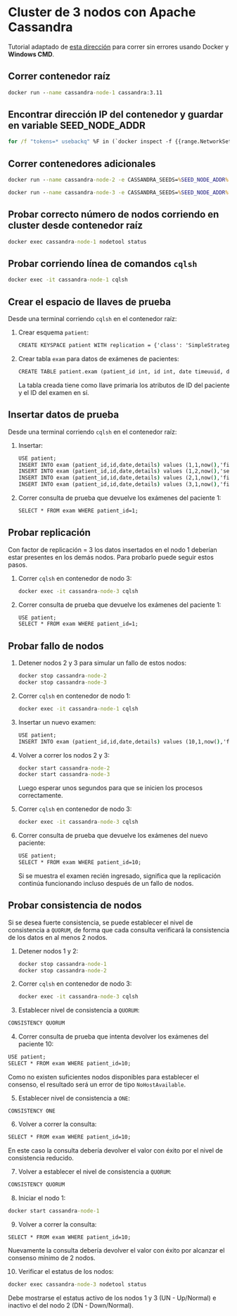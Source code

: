 # Cluster de 3 nodos con Apache Cassandra

Tutorial adaptado de [esta dirección](https://developer.ibm.com/tutorials/ba-set-up-apache-cassandra-architecture/) para correr sin errores usando Docker y **Windows CMD**.

## Correr contenedor raíz
```cmd
docker run --name cassandra-node-1 cassandra:3.11
```

## Encontrar dirección IP del contenedor y guardar en variable SEED_NODE_ADDR
```cmd
for /f "tokens=* usebackq" %F in (`docker inspect -f {{range.NetworkSettings.Networks}}{{.IPAddress}}{{end}} cassandra-node-1`) do (set SEED_NODE_ADDR=%F)
```

## Correr contenedores adicionales
```cmd
docker run --name cassandra-node-2 -e CASSANDRA_SEEDS=%SEED_NODE_ADDR% cassandra:3.11
```
```cmd
docker run --name cassandra-node-3 -e CASSANDRA_SEEDS=%SEED_NODE_ADDR% cassandra:3.11
```

## Probar correcto número de nodos corriendo en cluster desde contenedor raíz
```cmd
docker exec cassandra-node-1 nodetool status
```

## Probar corriendo línea de comandos `cqlsh`
```cmd
docker exec -it cassandra-node-1 cqlsh
```

## Crear el espacio de llaves de prueba
Desde una terminal corriendo `cqlsh` en el contenedor raíz:

1. Crear esquema `patient`:
    ```cmd
    CREATE KEYSPACE patient WITH replication = {'class': 'SimpleStrategy', 'replication_factor' : 3};
    ```

2. Crear tabla `exam` para datos de exámenes de pacientes:
    ```cmd
    CREATE TABLE patient.exam (patient_id int, id int, date timeuuid, details text, PRIMARY KEY (patient_id, id));
    ```
    La tabla creada tiene como llave primaria los atributos de ID del paciente y el ID del examen en sí.

## Insertar datos de prueba
Desde una terminal corriendo `cqlsh` en el contenedor raíz:

1. Insertar:
    ```cmd
    USE patient;
    INSERT INTO exam (patient_id,id,date,details) values (1,1,now(),'first exam patient 1');
    INSERT INTO exam (patient_id,id,date,details) values (1,2,now(),'second exam patient 1');
    INSERT INTO exam (patient_id,id,date,details) values (2,1,now(),'first exam patient 2');
    INSERT INTO exam (patient_id,id,date,details) values (3,1,now(),'first exam patient 3'); 
    ```

2. Correr consulta de prueba que devuelve los exámenes del paciente 1:
    ```cmd
    SELECT * FROM exam WHERE patient_id=1;
    ```

## Probar replicación
Con factor de replicación = 3 los datos insertados en el nodo 1 deberían estar presentes en los demás nodos. Para probarlo puede seguir estos pasos.

1. Correr `cqlsh` en contenedor de nodo 3:
    ```cmd
    docker exec -it cassandra-node-3 cqlsh
    ```

2. Correr consulta de prueba que devuelve los exámenes del paciente 1:
    ```cmd
    USE patient;
    SELECT * FROM exam WHERE patient_id=1;
    ```

## Probar fallo de nodos
1. Detener nodos 2 y 3 para simular un fallo de estos nodos:
    ```cmd
    docker stop cassandra-node-2
    docker stop cassandra-node-3
    ```

2. Correr `cqlsh` en contenedor de nodo 1:
    ```cmd
    docker exec -it cassandra-node-1 cqlsh
    ```

3. Insertar un nuevo examen:
    ```cmd
    USE patient;
    INSERT INTO exam (patient_id,id,date,details) values (10,1,now(),'first exam patient 10');
    ```

4. Volver a correr los nodos 2 y 3:
    ```cmd
    docker start cassandra-node-2
    docker start cassandra-node-3
    ```
    Luego esperar unos segundos para que se inicien los procesos correctamente.

5. Correr `cqlsh` en contenedor de nodo 3:
    ```cmd
    docker exec -it cassandra-node-3 cqlsh
    ```

6. Correr consulta de prueba que devuelve los exámenes del nuevo paciente:
    ```cmd
    USE patient;
    SELECT * FROM exam WHERE patient_id=10;
    ```
    Si se muestra el examen recién ingresado, significa que la replicación continúa funcionando incluso después de un fallo de nodos.

## Probar consistencia de nodos
Si se desea fuerte consistencia, se puede establecer el nivel de consistencia a `QUORUM`, de forma que cada consulta verificará la consistencia
de los datos en al menos 2 nodos.

1. Detener nodos 1 y 2:
    ```cmd
    docker stop cassandra-node-1
    docker stop cassandra-node-2
    ```

2. Correr `cqlsh` en contenedor de nodo 3:
    ```cmd
    docker exec -it cassandra-node-3 cqlsh
    ```

3. Establecer nivel de consistencia a `QUORUM`:
```cmd
CONSISTENCY QUORUM
```

4. Correr consulta de prueba que intenta devolver los exámenes del paciente 10:
```cmd
USE patient;
SELECT * FROM exam WHERE patient_id=10;
```
Como no existen suficientes nodos disponibles para establecer el consenso, el resultado será un error de tipo `NoHostAvailable`.

5. Establecer nivel de consistencia a `ONE`:
```
CONSISTENCY ONE
```

6. Volver a correr la consulta:
```cmd
SELECT * FROM exam WHERE patient_id=10;
```
En este caso la consulta debería devolver el valor con éxito por el nivel de consistencia reducido.

7. Volver a establecer el nivel de consistencia a `QUORUM`:
```cmd
CONSISTENCY QUORUM
```

8. Iniciar el nodo 1:
```cmd
docker start cassandra-node-1
```

9. Volver a correr la consulta:
```cmd
SELECT * FROM exam WHERE patient_id=10;
```
Nuevamente la consulta debería devolver el valor con éxito por alcanzar el consenso mínimo de 2 nodos.

10. Verificar el estatus de los nodos:
```cmd
docker exec cassandra-node-3 nodetool status
```
Debe mostrarse el estatus activo de los nodos 1 y 3 (UN - Up/Normal) e inactivo el del nodo 2 (DN - Down/Normal).